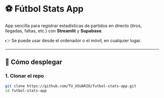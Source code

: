 # ⚽ Fútbol Stats App

App sencilla para registrar estadísticas de partidos en directo (tiros, llegadas, faltas, etc.) con **Streamlit** y **Supabase**.

👉 Se puede usar desde el ordenador o el móvil, en cualquier lugar.

---

## 🚀 Cómo desplegar

### 1. Clonar el repo
```bash
git clone https://github.com/TU_USUARIO/futbol-stats-app.git
cd futbol-stats-app
